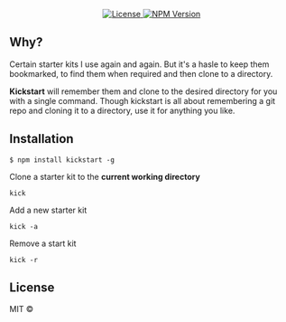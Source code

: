 
<p align="center">
  <a href="https://github.com/Raathigesh/Propel/blob/master/LICENSE">
    <img src="https://img.shields.io/npm/l/express.svg?maxAge=2592000&style=flat-square"
         alt="License">
  </a>
  <a href="https://www.npmjs.com/package/propel">
    <img src="https://img.shields.io/npm/v/propel.svg?style=flat-square"
         alt="NPM Version">
  </a>
</p>

## Why?
Certain starter kits I use again and again. But it's a hasle to keep them bookmarked, to find them when required and then clone to a directory.

**Kickstart** will remember them and clone to the desired directory for you with a single command. Though kickstart is all about remembering a git repo and cloning it to a directory, use it for anything you like.

## Installation
```
$ npm install kickstart -g
```


Clone a starter kit to the **current working directory**
```
kick
```


Add a new starter kit
```
kick -a
```

Remove a start kit
```
kick -r
```

## License
MIT © 
